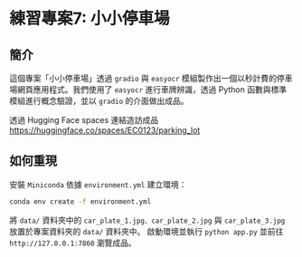 
# 練習專案7: 小小停車場

## 簡介
這個專案「小小停車場」透過 `gradio` 與 `easyocr` 模組製作出一個以秒計費的停車場網頁應用程式。我們使用了 `easyocr` 進行車牌辨識，透過 Python 函數與標準模組進行概念驗證，並以 `gradio` 的介面做出成品。

透過 Hugging Face spaces 連結造訪成品 <https://huggingface.co/spaces/EC0123/parking_lot>


## 如何重現
安裝 `Miniconda`
依據 `environment.yml` 建立環境：

```bash
conda env create -f environment.yml
```

將 `data/` 資料夾中的 `car_plate_1.jpg、car_plate_2.jpg` 與 `car_plate_3.jpg` 放置於專案資料夾的 `data/` 資料夾中。
啟動環境並執行 `python app.py` 並前往 `http://127.0.0.1:7860` 瀏覽成品。
